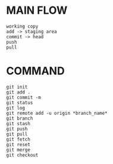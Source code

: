 # MAIN FLOW  
    working copy  
    add -> staging area  
    commit -> head  
    push  
    pull  

# COMMAND
    git init  
    git add .  
    git commit -m  
    git status  
    git log  
    git remote add -u origin *branch_name*  
    git branch  
    git stash  
    git push  
    git pull  
    git fetch  
    git reset  
    git merge  
    git checkout  